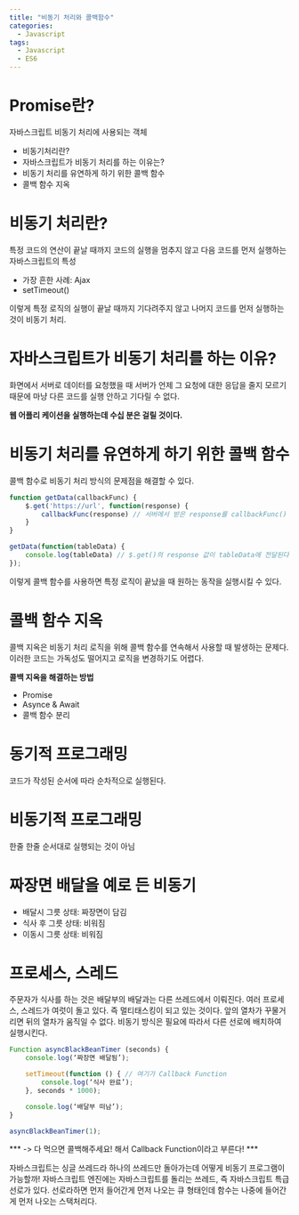 ```yaml
---
title: "비동기 처리와 콜백함수"
categories:
  - Javascript
tags:
  - Javascript
  - ES6
---
```


# Promise란?
자바스크립트 비동기 처리에 사용되는 객체

* 비동기처리란?
* 자바스크립트가 비동기 처리를 하는 이유는?
* 비동기 처리를 유연하게 하기 위한 콜백 함수
* 콜백 함수 지옥

# 비동기 처리란?
특정 코드의 연산이 끝날 때까지 코드의 실행을 멈추지 않고 다음 코드를 먼저 실행하는 자바스크립트의 특성

* 가장 흔한 사례: Ajax
* setTimeout()

이렇게 특정 로직의 실행이 끝날 때까지 기다려주지 않고 나머지 코드를 먼저 실행하는 것이 비동기 처리.

# 자바스크립트가 비동기 처리를 하는 이유?
화면에서 서버로 데이터를 요청했을 때 서버가 언제 그 요청에 대한 응답을 줄지 모르기 때문에 마냥 다른 코드를 실행 안하고 기다릴 수 없다. 

**웹 어플리 케이션을 실행하는데 수십 분은 걸릴 것이다.**

# 비동기 처리를 유연하게 하기 위한 콜백 함수
콜백 함수로 비동기 처리 방식의 문제점을 해결할 수 있다.

```javascript
function getData(callbackFunc) {
	$.get('https://url', function(response) {
		callbackFunc(response) // 서버에서 받은 response를 callbackFunc() 함수에 넘겨준다.
	}
}

getData(function(tableData) {
	console.log(tableData) // $.get()의 response 값이 tableData에 전달된다.
});
```

이렇게 콜백 함수를 사용하면 특정 로직이 끝났을 때 원하는 동작을 실행시킬 수 있다.

# 콜백 함수 지옥
콜백 지옥은 비동기 처리 로직을 위해 콜백 함수를 연속해서 사용할 때 발생하는 문제다.
이러한 코드는 가독성도 떨어지고 로직을 변경하기도 어렵다.

**콜백 지옥을 해결하는 방법**
* Promise
* Asynce & Await
* 콜백 함수 분리

# 동기적 프로그래밍
코드가 작성된 순서에 따라 순차적으로 실행된다.

# 비동기적 프로그래밍
한줄 한줄 순서대로 실행되는 것이 아님

# 짜장면 배달을 예로 든 비동기
* 배달시 그릇 상태: 짜장면이 담김
* 식사 후 그릇 상태: 비워짐
* 이동시 그릇 상태: 비워짐

# 프로세스, 스레드
주문자가 식사를 하는 것은 배달부의 배달과는 다른 쓰레드에서 이뤄진다.
여러 프로세스, 스레드가 여럿이 돌고 있다. 즉 멀티태스킹이 되고 있는 것이다.
앞의 열차가 꾸물거리면 뒤의 열차가 움직일 수 없다.
비동기 방식은 필요에 따라서 다른 선로에 배치하여 실행시킨다.

```javascript
Function asyncBlackBeanTimer (seconds) {
	console.log(‘짜장면 배달됨’);

	setTimeout(function () { // 여기가 Callback Function
		console.log(‘식사 완료’);
	}, seconds * 1000);

	console.log(‘배달부 떠남’);
}

asyncBlackBeanTimer(1);
```

*** -> 다 먹으면 콜백해주세요! 해서 Callback Function이라고 부른다! ***


자바스크립트는 싱글 쓰레드라 하나의 쓰레드만 돌아가는데 어떻게 비동기 프로그램이 가능할까!
자바스크립트 엔진에는 자바스크립트를 돌리는 쓰레드, 즉 자바스크립트 특급 선로가 있다.
선로라하면 먼저 들어간게 먼저 나오는 큐 형태인데 함수는 나중에 들어간게 먼저 나오는 스택처리다.